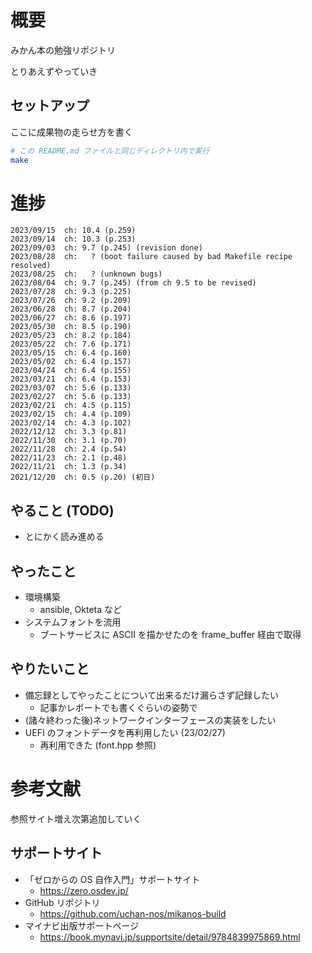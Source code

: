 # 概要
みかん本の勉強リポジトリ

とりあえずやっていき

## セットアップ
ここに成果物の走らせ方を書く
```bash
# この README.md ファイルと同じディレクトリ内で実行
make
```

# 進捗
```
2023/09/15  ch: 10.4 (p.259)
2023/09/14  ch: 10.3 (p.253)
2023/09/03  ch: 9.7 (p.245) (revision done)
2023/08/28  ch:   ? (boot failure caused by bad Makefile recipe resolved)
2023/08/25  ch:   ? (unknown bugs)
2023/08/04  ch: 9.7 (p.245) (from ch 9.5 to be revised)
2023/07/28  ch: 9.3 (p.225)
2023/07/26  ch: 9.2 (p.209)
2023/06/28  ch: 8.7 (p.204)
2023/06/27  ch: 8.6 (p.197)
2023/05/30  ch: 8.5 (p.190)
2023/05/23  ch: 8.2 (p.184)
2023/05/22  ch: 7.6 (p.171)
2023/05/15  ch: 6.4 (p.160)
2023/05/02  ch: 6.4 (p.157)
2023/04/24  ch: 6.4 (p.155)
2023/03/21  ch: 6.4 (p.153)
2023/03/07  ch: 5.6 (p.133)
2023/02/27  ch: 5.6 (p.133)
2023/02/21  ch: 4.5 (p.115)
2023/02/15  ch: 4.4 (p.109)
2023/02/14  ch: 4.3 (p.102)
2022/12/12  ch: 3.3 (p.81)
2022/11/30  ch: 3.1 (p.70)
2022/11/28  ch: 2.4 (p.54)
2022/11/23  ch: 2.1 (p.48)
2022/11/21  ch: 1.3 (p.34)
2021/12/20  ch: 0.5 (p.20) (初日)
```

## やること (TODO)
- とにかく読み進める

## やったこと
- 環境構築
    - ansible, Okteta など
- システムフォントを流用
    - ブートサービスに ASCII を描かせたのを frame_buffer 経由で取得

## やりたいこと
- 備忘録としてやったことについて出来るだけ漏らさず記録したい
    - 記事かレポートでも書くぐらいの姿勢で
- (諸々終わった後)ネットワークインターフェースの実装をしたい
- UEFI のフォントデータを再利用したい (23/02/27)
    - 再利用できた (font.hpp 参照)


# 参考文献
参照サイト増え次第追加していく

## サポートサイト
- 「ゼロからの OS 自作入門」サポートサイト
    - https://zero.osdev.jp/
- GitHub リポジトリ
    - https://github.com/uchan-nos/mikanos-build
- マイナビ出版サポートページ
    - https://book.mynavi.jp/supportsite/detail/9784839975869.html
